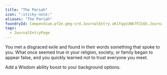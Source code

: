 ```yaml
---
title: "The Pariah"
icon: ":sticky-note:"
aliases: "The Pariah"
foundryId: Compendium.pf2e.gmg-srd.JournalEntry.uK1fqqsUNk7FZsOk.JournalEntryPage.UMc0pd84TrR4fA34
tags:
  - JournalEntryPage
---
```

You met a disgraced exile and found in their words something that spoke to you. What once seemed true in your religion, society, or family began to appear false, and you quickly learned not to trust everyone you meet.

Add a Wisdom ability boost to your background options.